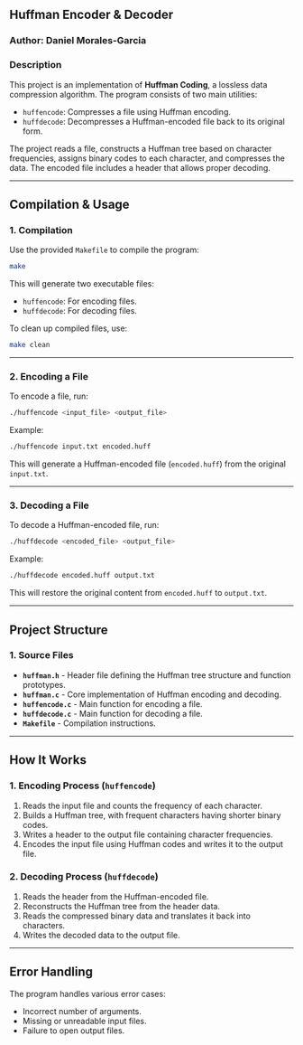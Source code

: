 ## Huffman Encoder & Decoder  
### **Author:** Daniel Morales-Garcia  
### **Description**  
This project is an implementation of **Huffman Coding**, a lossless data compression algorithm. The program consists of two main utilities:  
- `huffencode`: Compresses a file using Huffman encoding.  
- `huffdecode`: Decompresses a Huffman-encoded file back to its original form.  

The project reads a file, constructs a Huffman tree based on character frequencies, assigns binary codes to each character, and compresses the data. The encoded file includes a header that allows proper decoding.

---

## **Compilation & Usage**  

### **1. Compilation**  
Use the provided `Makefile` to compile the program:  

```sh
make
```
This will generate two executable files:
- `huffencode`: For encoding files.  
- `huffdecode`: For decoding files.  

To clean up compiled files, use:  

```sh
make clean
```

---

### **2. Encoding a File**  
To encode a file, run:

```sh
./huffencode <input_file> <output_file>
```

Example:

```sh
./huffencode input.txt encoded.huff
```

This will generate a Huffman-encoded file (`encoded.huff`) from the original `input.txt`.

---

### **3. Decoding a File**  
To decode a Huffman-encoded file, run:

```sh
./huffdecode <encoded_file> <output_file>
```

Example:

```sh
./huffdecode encoded.huff output.txt
```

This will restore the original content from `encoded.huff` to `output.txt`.

---

## **Project Structure**  

### **1. Source Files**  
- **`huffman.h`** - Header file defining the Huffman tree structure and function prototypes.  
- **`huffman.c`** - Core implementation of Huffman encoding and decoding.  
- **`huffencode.c`** - Main function for encoding a file.  
- **`huffdecode.c`** - Main function for decoding a file.  
- **`Makefile`** - Compilation instructions.  

---

## **How It Works**  

### **1. Encoding Process (`huffencode`)**
1. Reads the input file and counts the frequency of each character.  
2. Builds a Huffman tree, with frequent characters having shorter binary codes.  
3. Writes a header to the output file containing character frequencies.  
4. Encodes the input file using Huffman codes and writes it to the output file.  

### **2. Decoding Process (`huffdecode`)**
1. Reads the header from the Huffman-encoded file.  
2. Reconstructs the Huffman tree from the header data.  
3. Reads the compressed binary data and translates it back into characters.  
4. Writes the decoded data to the output file.  

---

## **Error Handling**
The program handles various error cases:
- Incorrect number of arguments.
- Missing or unreadable input files.
- Failure to open output files.